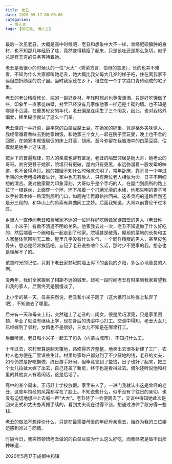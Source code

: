```yaml
---
title: 老丑
date: 2020-05-17 00:00:00
categories:
  - 博人志
tags: [回忆录, 博人志]
---
```


最后一次见老丑，大概是高中时候吧，老丑和想象中大不一样，曾经肥硕臃肿的身材，也不知那几年经历了啥，竟然变得精瘦了起来，只是谈吐还是那么急切，似乎总是有无穷的任务等待着她。

老丑是我很小的时候认的一位“大大”（秀荣方言，伯母的意思），长的也并不难看，不知为什么大家都叫她老丑，她大概比我父母大几岁的样子吧，住在离我家不远但曲折颇深的院子里。当时我家还在乡下，租住在一个丁字路口青砖砌成的宅子里。

老丑的老公精瘦修长，端的一副好身材，年轻时想必也英俊潇洒，只是好吃懒做了些，印象里一直家徒四壁，村里已经没有几家像他家一样还是土砌的墙。也不知是哪里不合适，在重男轻女的年代，老丑偏是连续生了三个闺女，因此，也对我格外偏爱，稀里糊涂就认了这么一门亲。

老丑烧的一手好菜，最平常的白菜豆腐土豆，在她家的锅里，竟是格外美味诱人，我经常循着香味去到她家蹭饭，和她家三个女儿一起在院子里玩耍，晚上也不舍的回家，在她家本就很局促的床上打滚，胡闹。至今弥留在我脑海中的白菜豆腐，估摸就是她手上这味道。

按乡下的普遍规律，穷人的亲戚也鲜有富足。老丑的隔壁邻居是她大哥，她老公的哥哥。贫穷更甚于她家，院墙只有更破，屋内只有更黑，永远弥漫着一股发霉的味道，也不舍得点灯。她的嫂嫂不知什么时候就失明了，常年卧床，靠哥哥一个年过半百的大老粗操持着生计，家中也无有后人，只有两位老人相依为命，日子不用细想的清苦。我对他家颇为印象深刻，大哥似乎是个手巧的人，在屋门到厕所的路上拉了一根铁丝，上面穿一个环，环下吊着一个打磨光滑的木棒，他那失明的妻子可以手拉着木棒一路溜到厕所门口，如厕完毕再原路拉回来。这条灵巧的道路居然还是分三段的，和华山上的吊索有异曲同工之妙。后面我知道，大哥以前曾经干过木匠。

乡里人一直传闻老丑和离我家不远的一位同样好吃懒做家徒四壁的男人（老丑称其：小米子）有数不清道不明的关系。他家我去过一次，老丑不知道做了什么好吃的，然后端着一个碗和我一起走到了他家。院墙甚是破落，屋前的菜地的长势和主人家整体氛围别无二致，屋里几乎没有什么生气，一个同样精瘦的男人，甚至皮包骨头，想必是经常挨饿吧。忘记了老丑说些啥什么话，那时少不更事的我，想必也是理解不了的。

孩童时光的记忆，只剩下老丑家颓圮院墙上泻下的金色的夕阳，多么心地善良的人啊。

没两年，我们全家搬到了相距不远的城里。起初一段时间老丑有时来到我家看望我和我的家人，后面终究是慢慢淡了。

上小学的某一天，母亲突然说，老丑和小米子跑了（这大抵可以称得上私奔了吧），不知道去了哪里。

后来有一天和母亲上街，突然碰上了老丑的二闺女，很是灵巧漂亮，只是家里困顿，毕业了就没有继续上学，现在身后的洗浴中心打工。交谈中得知，老丑大女儿已经嫁到了邻村，女婿也不是很好，三女儿不知是在哪里打工。

后面听闻，老丑和小米子一起去了包头（内蒙古城市），不知打什么工。

十年过去，农村里算是翻天覆地，路修得齐齐整整，地卖出去很多新建了工厂，农村人也方便在厂里谋些生计。村里每家每户都分到了不少征地的钱，老丑的丈夫，如今仍然是好吃懒做，终日游手好闲，但毕竟领到了些钱，日子也好了起来，把三个女儿拉扯大嫁了出去，自己还盖了新房，终于也是看得过去。偶尔还听说他和村里的其他女人有着闲话，这是后话了。

高中的某个周末，正巧赶上学校放假。家里来人了，一进门我就认出这是曾经的老丑，这些年饱经的风霜都写在了脸上。不知说些什么，似乎没有了往日的亲切，也没有迫切地想冲上去喊一声“大大”。老丑待了一会便离去了，交谈中得知她此次是回来正式和丈夫办离婚手续的，看到丈夫现在过得不错，想通过法律手段分得一些钱...

老丑的做法不想评价什么，只是在最需要母爱的年纪母亲离去，始终为我的三位姐姐感到难过与同情。

时隔今日，我突然顿悟老丑做的的白菜豆腐为什么这么好吃，而我终究是做不出那种味道...

2020年5月17于成都中和镇
